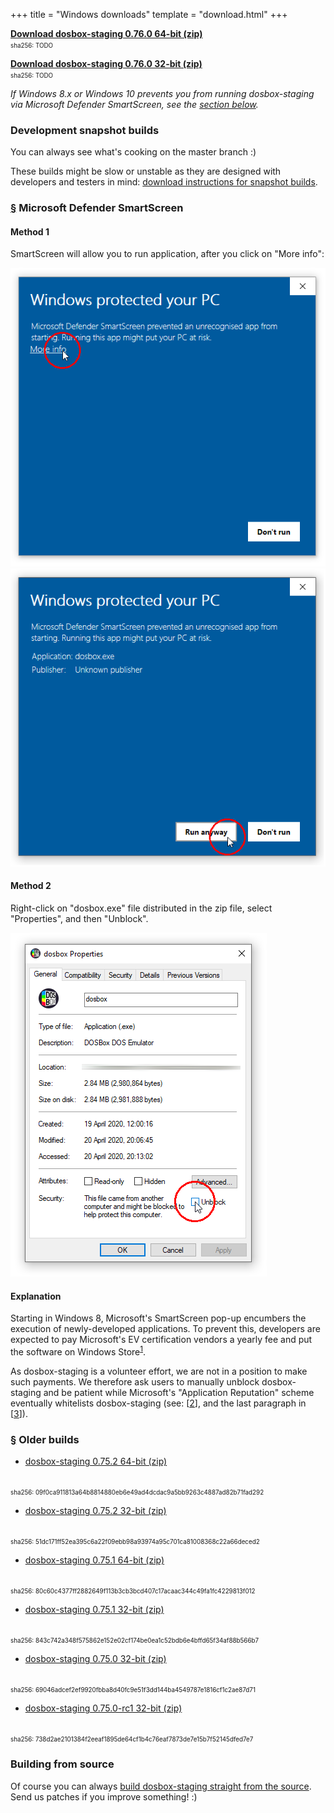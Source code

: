 +++
title = "Windows downloads"
template = "download.html"
+++

**[Download dosbox-staging 0.76.0 64-bit (zip)][0_76_0_x64]**
<br/>
<span style="font-size:0.7em">
sha256: TODO
</span>

**[Download dosbox-staging 0.76.0 32-bit (zip)][0_76_0_x86]**
<br/>
<span style="font-size:0.7em">
sha256: TODO
</span>

*If Windows 8.x or Windows 10 prevents you from running dosbox-staging via
Microsoft Defender SmartScreen, see the [section below](#ms-ss).*


### Development snapshot builds

You can always see what's cooking on the master branch :)

These builds might be slow or unstable as they are designed with developers and
testers in mind: [download instructions for snapshot builds](/downloads/devel/).


### <a name="ms-ss" href="#ms-ss">§</a> Microsoft Defender SmartScreen

#### Method 1

SmartScreen will allow you to run application, after you click
on "More info":

![SmartScreen window 1](smartscreen1.png)
![SmartScreen window 2](smartscreen2.png)


#### Method 2

Right-click on "dosbox.exe" file distributed in the zip file, select
"Properties", and then "Unblock".

![Properties window](properties.png)


#### Explanation

Starting in Windows 8, Microsoft's SmartScreen pop-up encumbers the execution
of newly-developed applications.  To prevent this, developers are expected to pay
Microsoft's EV certification vendors a yearly fee and put the software on Windows
Store<sup>[1]</sup>.

As dosbox-staging is a volunteer effort, we are not in a position to make such
payments. We therefore ask users to manually unblock dosbox-staging and be
patient while Microsoft's "Application Reputation" scheme eventually whitelists
dosbox-staging (see: [[2]], and the last paragraph in [[3]]).

[1]:https://docs.microsoft.com/en-gb/archive/blogs/ie/microsoft-smartscreen-extended-validation-ev-code-signing-certificates#-windows-store--windows-8-apps
[2]:https://docs.microsoft.com/en-us/windows/security/threat-protection/windows-defender-smartscreen/windows-defender-smartscreen-overview
[3]:https://docs.microsoft.com/en-gb/archive/blogs/ie/microsoft-smartscreen-extended-validation-ev-code-signing-certificates#-ev-code-signing


### <a name="old-builds" href="#old-builds">§</a> Older builds

* [dosbox-staging 0.75.2 64-bit (zip)][0_75_2_x64]
<br/>
<span style="font-size:0.7em">
sha256: 09f0ca911813a64b8814880eb6e49ad4dcdac9a5bb9263c4887ad82b71fad292
</span>

* [dosbox-staging 0.75.2 32-bit (zip)][0_75_2_x86]
<br/>
<span style="font-size:0.7em">
sha256: 51dc171ff52ea395c6a22f09ebb98a93974a95c701ca81008368c22a66deced2
</span>

* [dosbox-staging 0.75.1 64-bit (zip)][0_75_1_x64]
<br/>
<span style="font-size:0.7em">
sha256: 80c60c4377ff2882649f113b3cb3bcd407c17acaac344c49fa1fc4229813f012
</span>

* [dosbox-staging 0.75.1 32-bit (zip)][0_75_1_x86]
<br/>
<span style="font-size:0.7em">
sha256: 843c742a348f575862e152e02cf174be0ea1c52bdb6e4bffd65f34af88b566b7
</span>

* [dosbox-staging 0.75.0 32-bit (zip)][0_75_0_x86]
<br/>
<span style="font-size:0.7em">
sha256: 69046adcef2ef9920fbba8d40fc9e51f3dd144ba4549787e1816cf1c2ae87d71
</span>

* [dosbox-staging 0.75.0-rc1 32-bit (zip)][0_75_0_rc1_x86]
<br/>
<span style="font-size:0.7em">
sha256: 738d2ae2101384f2eeaf1895de64cf1b4c76eaf7873de7e15b7f52145dfed7e7
</span>

[0_76_0_x64]: https://github.com/dosbox-staging/dosbox-staging/releases/download/v0.76.0/dosbox-staging-windows-x64-v0.76.0.zip
[0_76_0_x86]: https://github.com/dosbox-staging/dosbox-staging/releases/download/v0.76.0/dosbox-staging-windows-x86-v0.76.0.zip
[0_75_2_x64]: https://github.com/dosbox-staging/dosbox-staging/releases/download/v0.75.2/dosbox-staging-windows-x64-v0.75.2.zip
[0_75_2_x86]: https://github.com/dosbox-staging/dosbox-staging/releases/download/v0.75.2/dosbox-staging-windows-x86-v0.75.2.zip
[0_75_1_x64]: https://github.com/dosbox-staging/dosbox-staging/releases/download/v0.75.1/dosbox-staging-windows-x64-v0.75.1.zip
[0_75_1_x86]: https://github.com/dosbox-staging/dosbox-staging/releases/download/v0.75.1/dosbox-staging-windows-x86-v0.75.1.zip
[0_75_0_x86]: https://github.com/dosbox-staging/dosbox-staging/releases/download/v0.75.0/dosbox-staging-windows-v0.75.0.zip
[0_75_0_rc1_x86]: https://github.com/dosbox-staging/dosbox-staging/releases/download/v0.75.0-rc1/dosbox-staging-windows-v0.75.0-rc1.zip


### Building from source

Of course you can always [build dosbox-staging straight from the source][4].
Send us patches if you improve something! :)

[4]:https://github.com/dosbox-staging/dosbox-staging
